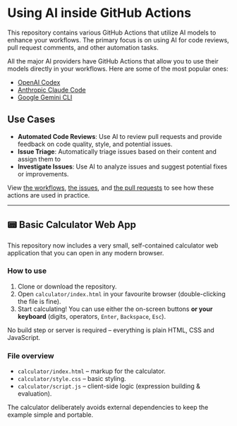 # Using AI inside GitHub Actions

This repository contains various GitHub Actions that utilize AI models to enhance your workflows. The primary focus is on using AI for code reviews, pull request comments, and other automation tasks.

All the major AI providers have GitHub Actions that allow you to use their models directly in your workflows. Here are some of the most popular ones:

- [OpenAI Codex](https://github.com/openai/codex/tree/main/.github/actions/codex)
- [Anthropic Claude Code](https://github.com/anthropics/claude-code-action)
- [Google Gemini CLI](https://github.com/google-gemini/gemini-cli-action)

## Use Cases

- **Automated Code Reviews**: Use AI to review pull requests and provide feedback on code quality, style, and potential issues.
- **Issue Triage**: Automatically triage issues based on their content and assign them to
- **Investigate Issues**: Use AI to analyze issues and suggest potential fixes or improvements.

View [the workflows](.github/workflows), [the issues](../../issues), and [the pull requests](../../pulls) to see how these actions are used in practice.

---

## 📟 Basic Calculator Web App

This repository now includes a very small, self-contained calculator web application that you can open in any modern browser.

### How to use

1. Clone or download the repository.
2. Open `calculator/index.html` in your favourite browser (double-clicking the file is fine).
3. Start calculating! You can use either the on-screen buttons **or your keyboard** (digits, operators, `Enter`, `Backspace`, `Esc`).

No build step or server is required – everything is plain HTML, CSS and JavaScript.

### File overview

* `calculator/index.html` – markup for the calculator.
* `calculator/style.css` – basic styling.
* `calculator/script.js` – client-side logic (expression building & evaluation).

The calculator deliberately avoids external dependencies to keep the example simple and portable.
